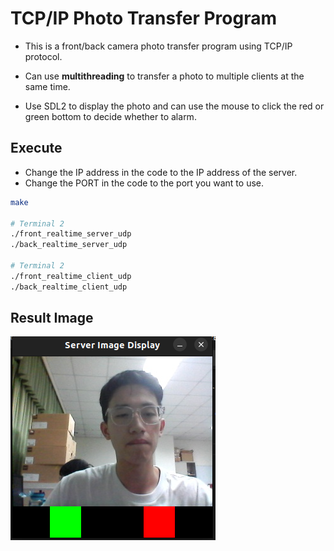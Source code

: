 # TCP/IP Photo Transfer Program
- This is a front/back camera photo transfer program using TCP/IP protocol.

- Can use **multithreading** to transfer a photo to multiple clients at the same time.

- Use SDL2 to display the photo and can use the mouse to click the red or green bottom to decide whether to alarm.

## Execute
- Change the IP address in the code to the IP address of the server.
- Change the PORT in the code to the port you want to use.
```bash
make

# Terminal 2
./front_realtime_server_udp
./back_realtime_server_udp

# Terminal 2
./front_realtime_client_udp
./back_realtime_client_udp

```

## Result Image
![Result Image](./result.png)
